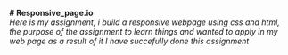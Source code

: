 <b># Responsive_page.io</b><br>
<i>Here is my assignment, i build a responsive webpage using css and html, the purpose of the assignment to learn things and wanted to apply in my web page as a result of it  I have succefully done this assignment</I>
